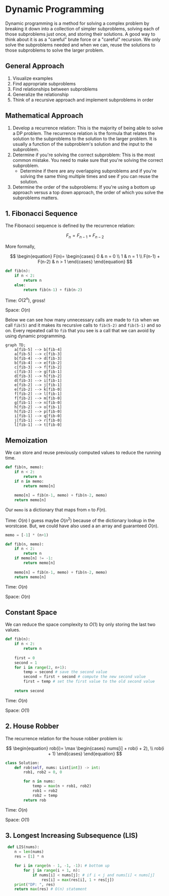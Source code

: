 # Dynamic Programming

Dynamic programming is a method for solving a complex problem by breaking it down into a collection of simpler subproblems, solving each of those subproblems just once, and storing their solutions. A good way to think about it is as a "careful" brute force or a "careful" recursion. We only solve the subproblems needed and when we can, reuse the solutions to those subproblems to solve the larger problem.

## General Approach

1. Visualize examples
2. Find appropriate subproblems
3. Find relationships between subproblems
4. Generalize the relationship
5. Think of a recursive approach and implement subproblems in order

## Mathematical Approach

1. Develop a recurrence relation: This is the majority of being able to solve a DP problem. The recurrence relation is the formula that relates the solution to the subproblems to the solution to the larger problem. It is usually a function of the subproblem's solution and the input to the subproblem.
2. Determine if you're solving the correct subproblem: This is the most common mistake. You need to make sure that you're solving the correct subproblem.
    - Determine if there are any overlapping subproblems and if you're solving the same thing multiple times and see if you can reuse the solution.
3. Determine the order of the subproblems: If you're using a bottom up approach versus a top down approach, the order of which you solve the subproblems matters.

## 1. Fibonacci Sequence

The Fibonacci sequence is defined by the recurrence relation:

$$F_n = F_{n-1} + F_{n-2}$$

More formally,

$$
\begin{equation}
F(n)=
    \begin{cases}
        0 & n = 0 \\
        1 & n = 1 \\
        F(n-1) + F(n-2) & n > 1
    \end{cases}
\end{equation}
$$

```python
def fib(n):
    if n < 2:
        return n
    else:
        return fib(n-1) + fib(n-2)
```

Time: $O(2^n)$, gross!

Space: $O(n)$

Below we can see how many unnecessary calls are made to `fib` when we call `fib(5)` and it makes its recursive calls to `fib(5-2)` and `fib(5-1)` and so on. Every repeated call to `fib` that you see is a call that we can avoid by using dynamic programming.

```mermaid
graph TD;
    a[fib-5] --> b[fib-4]
    a[fib-5] --> c[fib-3]
    b[fib-4] --> d[fib-3]
    b[fib-4] --> e[fib-2]
    c[fib-3] --> f[fib-2]
    c[fib-3] --> g[fib-1]
    d[fib-3] --> h[fib-2]
    d[fib-3] --> i[fib-1]
    e[fib-2] --> j[fib-1]
    e[fib-2] --> k[fib-0]
    f[fib-2] --> l[fib-1]
    f[fib-2] --> m[fib-0]
    g[fib-1] --> n[fib-0]
    h[fib-2] --> o[fib-1]
    h[fib-2] --> p[fib-0]
    i[fib-1] --> q[fib-0]
    j[fib-1] --> r[fib-0]
    l[fib-1] --> t[fib-0]

```

## Memoization

We can store and reuse previously computed values to reduce the running time.

```python
def fib(n, memo):
    if n < 2:
        return n
    if n in memo:
        return memo[n]
    
    memo[n] = fib(n-1, memo) + fib(n-2, memo)
    return memo[n]
```

Our `memo` is a dictionary that maps from `n` to $F(n)$.

Time: $O(n)$ I guess maybe $O(n^2)$ because of the dictionary lookup in the worstcase. But, we could have also used a an array and guaranteed $O(n)$.

```python
memo = [-1] * (n+1)

def fib(n, memo):
    if n < 2:
        return n
    if memo[n] != -1:
        return memo[n]
    
    memo[n] = fib(n-1, memo) + fib(n-2, memo)
    return memo[n]
```

Time: $O(n)$

Space: $O(n)$

## Constant Space

We can reduce the space complexity to $O(1)$ by only storing the last two values.

```python
def fib(n):
    if n < 2:
        return n
    
    first = 0
    second = 1
    for i in range(2, n+1):
        temp = second # save the second value
        second = first + second # compute the new second value
        first = temp # set the first value to the old second value
    
    return second
```

Time: $O(n)$

Space: $O(1)$

## 2. House Robber

The recurrence relation for the house robber problem is:

$$
\begin{equation}
rob(i)= \max
    \begin{cases}
       nums[i] + rob(i + 2), \\
       rob(i + 1)
    \end{cases}
\end{equation}
$$

```python
class Solution:
    def rob(self, nums: List[int]) -> int:
        rob1, rob2 = 0, 0

        for n in nums:
            temp = max(n + rob1, rob2)
            rob1 = rob2
            rob2 = temp
        return rob
```

Time: $O(n)$

Space: $O(1)$

## 3. Longest Increasing Subsequence (LIS)

```python
 def LIS(nums):
    n = len(nums)
    res = [1] * n

    for i in range(n - 1, -1, -1): # bottom up
        for j in range(i + 1, n):
            if nums[i] < nums[j]: # if i < j and nums[i] < nums[j]
                res[i] = max(res[i], 1 + res[j])
    print("DP: ", res)
    return max(res) # O(n) statement
```
